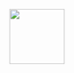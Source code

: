 <div id="header" align="center">
<img src="https://media.giphy.com/media/TAywY9f1YFila/giphy.gif" width="100"/>
</div>





